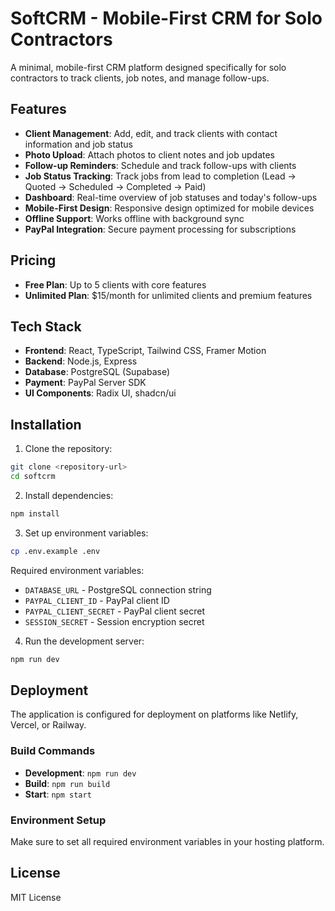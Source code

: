 # SoftCRM - Mobile-First CRM for Solo Contractors

A minimal, mobile-first CRM platform designed specifically for solo contractors to track clients, job notes, and manage follow-ups.

## Features

- **Client Management**: Add, edit, and track clients with contact information and job status
- **Photo Upload**: Attach photos to client notes and job updates
- **Follow-up Reminders**: Schedule and track follow-ups with clients
- **Job Status Tracking**: Track jobs from lead to completion (Lead → Quoted → Scheduled → Completed → Paid)
- **Dashboard**: Real-time overview of job statuses and today's follow-ups
- **Mobile-First Design**: Responsive design optimized for mobile devices
- **Offline Support**: Works offline with background sync
- **PayPal Integration**: Secure payment processing for subscriptions

## Pricing

- **Free Plan**: Up to 5 clients with core features
- **Unlimited Plan**: $15/month for unlimited clients and premium features

## Tech Stack

- **Frontend**: React, TypeScript, Tailwind CSS, Framer Motion
- **Backend**: Node.js, Express
- **Database**: PostgreSQL (Supabase)
- **Payment**: PayPal Server SDK
- **UI Components**: Radix UI, shadcn/ui

## Installation

1. Clone the repository:
```bash
git clone <repository-url>
cd softcrm
```

2. Install dependencies:
```bash
npm install
```

3. Set up environment variables:
```bash
cp .env.example .env
```

Required environment variables:
- `DATABASE_URL` - PostgreSQL connection string
- `PAYPAL_CLIENT_ID` - PayPal client ID
- `PAYPAL_CLIENT_SECRET` - PayPal client secret
- `SESSION_SECRET` - Session encryption secret

4. Run the development server:
```bash
npm run dev
```

## Deployment

The application is configured for deployment on platforms like Netlify, Vercel, or Railway.

### Build Commands

- **Development**: `npm run dev`
- **Build**: `npm run build`
- **Start**: `npm start`

### Environment Setup

Make sure to set all required environment variables in your hosting platform.

## License

MIT License